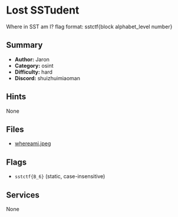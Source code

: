 # Lost SSTudent
Where in SST am I?
flag format: sstctf{block alphabet_level number}


## Summary
- **Author:** Jaron
- **Category:** osint
- **Difficulty:** hard
- **Discord:** shuizhuimiaoman

## Hints
None

## Files
- [whereami.jpeg](<dist/whereami.jpeg>)

## Flags
- `sstctf{B_6}` (static, case-insensitive)

## Services
None
